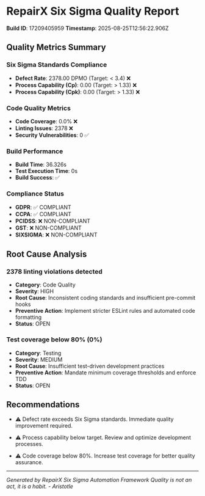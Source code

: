 
# RepairX Six Sigma Quality Report

**Build ID**: 17209405959
**Timestamp**: 2025-08-25T12:56:22.906Z

## Quality Metrics Summary

### Six Sigma Standards Compliance
- **Defect Rate**: 2378.00 DPMO (Target: < 3.4) ❌
- **Process Capability (Cp)**: 0.00 (Target: > 1.33) ❌
- **Process Capability (Cpk)**: 0.00 (Target: > 1.33) ❌

### Code Quality Metrics
- **Code Coverage**: 0.0% ❌
- **Linting Issues**: 2378 ❌
- **Security Vulnerabilities**: 0 ✅

### Build Performance
- **Build Time**: 36.326s
- **Test Execution Time**: 0s
- **Build Success**: ✅

### Compliance Status
- **GDPR**: ✅ COMPLIANT
- **CCPA**: ✅ COMPLIANT
- **PCIDSS**: ❌ NON-COMPLIANT
- **GST**: ❌ NON-COMPLIANT
- **SIXSIGMA**: ❌ NON-COMPLIANT

## Root Cause Analysis


### 2378 linting violations detected
- **Category**: Code Quality
- **Severity**: HIGH
- **Root Cause**: Inconsistent coding standards and insufficient pre-commit hooks
- **Preventive Action**: Implement stricter ESLint rules and automated code formatting
- **Status**: OPEN


### Test coverage below 80% (0%)
- **Category**: Testing
- **Severity**: MEDIUM
- **Root Cause**: Insufficient test-driven development practices
- **Preventive Action**: Mandate minimum coverage thresholds and enforce TDD
- **Status**: OPEN


## Recommendations

- ⚠️ Defect rate exceeds Six Sigma standards. Immediate quality improvement required.

- ⚠️ Process capability below target. Review and optimize development processes.

- ⚠️ Code coverage below 80%. Increase test coverage for better quality assurance.




---
*Generated by RepairX Six Sigma Automation Framework*
*Quality is not an act, it is a habit. - Aristotle*
